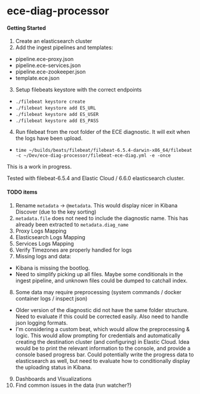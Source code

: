 # ece-diag-processor

#### Getting Started
1. Create an elasticsearch cluster
2. Add the ingest pipelines and templates:
  - pipeline.ece-proxy.json
  - pipeline.ece-services.json
  - pipeline.ece-zookeeper.json
  - template.ece.json
3. Setup filebeats keystore with the correct endpoints
  - `./filebeat keystore create`
  - `./filebeat keystore add ES_URL`
  - `./filebeat keystore add ES_USER`
  - `./filebeat keystore add ES_PASS`
4. Run filebeat from the root folder of the ECE diagnostic. It will exit when the logs have been upload.
  - `time ~/builds/beats/filebeat/filebeat-6.5.4-darwin-x86_64/filebeat -c ~/Dev/ece-diag-processor/filebeat-ece-diag.yml -e -once`


This is a work in progress.

Tested with filebeat-6.5.4 and Elastic Cloud / 6.6.0 elasticsearch cluster.

#### TODO items
1. Rename `metadata` -> `@metadata`. This would display nicer in Kibana Discover (due to the key sorting)
2. `metadata.file` does not need to include the diagnostic name. This has already been extracted to `metadata.diag_name`
3. Proxy Logs Mapping
4. Elasticsearch Logs Mapping
5. Services Logs Mapping
6. Verify Timezones are properly handled for logs
7. Missing logs and data:
  - Kibana is missing the bootlog.
  - Need to simplify picking up all files. Maybe some conditionals in the ingest pipeline, and unknown files could be dumped to catchall index.
8. Some data may require preprocessing (system commands / docker container logs / inspect json)
  - Older version of the diagnostic did not have the same folder structure. Need to evaluate if this could be corrected easily. Also need to handle json logging formats.
  - I'm considering a custom beat, which would allow the preprocessing & logic. This would allow prompting for credentials and automatically creating the destination cluster (and configuring) in Elastic Cloud. Idea would be to print the relevant information to the console, and provide a console based progress bar. Could potentially write the progress data to elasticsearch as well, but need to evaluate how to conditionally display the uploading status in Kibana.
9. Dashboards and Visualizations
10. Find common issues in the data (run watcher?)
